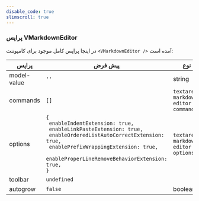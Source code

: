 ```yaml
---
disable_code: true
slimscroll: true
---
```


### پراپس VMarkdownEditor

در اینجا پراپس کامل موجود برای کامپوننت `<VMarkdownEditor />` آمده است:

| پراپس       | پیش فرض                                                                                                                                                                                                                                                                    | نوع                                                                                                                                              |
| ----------- | -------------------------------------------------------------------------------------------------------------------------------------------------------------------------------------------------------------------------------------------------------------------------- | ------------------------------------------------------------------------------------------------------------------------------------------------ |
| model-value | <span class="is-string">`''`</span>                                                                                                                                                                                                                                        | string                                                                                                                                           |
| commands    | <span class="is-array">`[]`</span>                                                                                                                                                                                                                                         | <a target="_blank" :href="'https://github.com/Resetand/textarea-markdown-editor#commands-command'">`textarea-markdown-editor commands`</a>       |
| options     | <span class="is-array">`{`<br/>` enableIndentExtension: true,`<br/>` enableLinkPasteExtension: true,`<br/>` enableOrderedListAutoCorrectExtension: true,`<br/>` enablePrefixWrappingExtension: true,`<br/>` enableProperLineRemoveBehaviorExtension: true,`<br/>`}`</span> | <a target="_blank" :href="'https://github.com/Resetand/textarea-markdown-editor#textareamarkdownoptions'">`textarea-markdown-editor options`</a> |
| toolbar     | <span class="is-undefined">`undefined`</span>                                                                                                                                                                                                                              |                                                                                                                                                  |
| autogrow    | <span class="is-boolean">`false`</span>                                                                                                                                                                                                                                    | boolean                                                                                                                                          |
